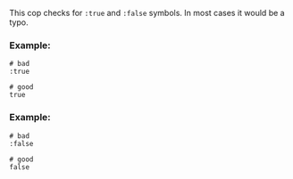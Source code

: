 This cop checks for `:true` and `:false` symbols.
In most cases it would be a typo.

### Example:

    # bad
    :true

    # good
    true

### Example:

    # bad
    :false

    # good
    false